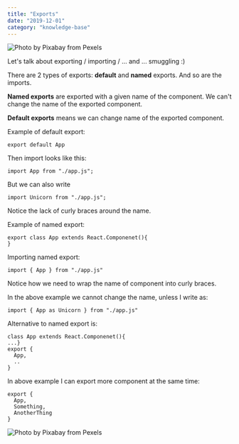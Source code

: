 ```yaml
---
title: "Exports"
date: "2019-12-01"
category: "knowledge-base"
---
```


![](https://i.imgur.com/1S7qNP7.jpg "Photo by Pixabay from Pexels")


Let's talk about exporting / importing / ... and ... smuggling :)


There are 2 types of exports: **default** and **named** exports. And so are the imports.


**Named exports** are exported with a given name of the component. We can't change the name of the exported component.

**Default exports** means we can change name of the exported component.

Example of default export:
```
export default App
```

Then import looks like this:
```
import App from "./app.js";
```

But we can also write
```
import Unicorn from "./app.js";
```

Notice the lack of curly braces around the name.

Example of named export:
```
export class App extends React.Componenet(){
}
```

Importing named export:
```
import { App } from "./app.js"
```
Notice how we need to wrap the name of component into curly braces.

In the above example we cannot change the name, unless I write as:
```
import { App as Unicorn } from "./app.js"
```

Alternative to named export is:
```
class App extends React.Componenet(){
...}
export {
  App,
  ..
}
```

In above example I can export more component at the same time:
```
export {
  App, 
  Something,
  AnotherThing
}
```

![](https://i.imgur.com/FMsL26h.jpg "Photo by Pixabay from Pexels")
